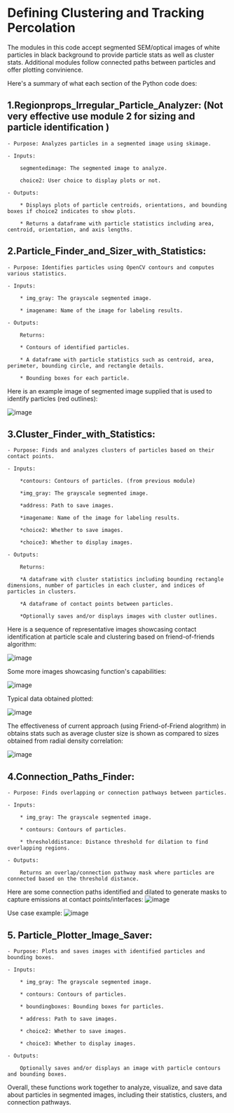 # Defining Clustering and Tracking Percolation

The modules in this code accept segmented SEM/optical images of white particles in black background to provide particle stats as well as cluster stats.
Additional modules follow connected paths between particles and offer plotting convinience.

Here's a summary of what each section of the Python code does:

## 1.Regionprops_Irregular_Particle_Analyzer: (Not very effective use module 2 for sizing and particle identification ) ##

    - Purpose: Analyzes particles in a segmented image using skimage.
    
    - Inputs:
    
        segmentedimage: The segmented image to analyze.
        
        choice2: User choice to display plots or not.
        
    - Outputs:
    
        * Displays plots of particle centroids, orientations, and bounding boxes if choice2 indicates to show plots.
        
        * Returns a dataframe with particle statistics including area, centroid, orientation, and axis lengths.

## 2.Particle_Finder_and_Sizer_with_Statistics: ##

    - Purpose: Identifies particles using OpenCV contours and computes various statistics.
    
    - Inputs:
    
        * img_gray: The grayscale segmented image.
        
        * imagename: Name of the image for labeling results.
        
    - Outputs:
    
        Returns:
        
        * Contours of identified particles.
        
        * A dataframe with particle statistics such as centroid, area, perimeter, bounding circle, and rectangle details.
        
        * Bounding boxes for each particle.
Here is an example image of segmented image supplied that is used to identify particles (red outlines):

![image](https://github.com/user-attachments/assets/036b0015-5271-4d16-a239-41b27772ac94)

## 3.Cluster_Finder_with_Statistics: ##

    - Purpose: Finds and analyzes clusters of particles based on their contact points.
    
    - Inputs:
    
        *contours: Contours of particles. (from previous module)
        
        *img_gray: The grayscale segmented image.
        
        *address: Path to save images.
        
        *imagename: Name of the image for labeling results.
        
        *choice2: Whether to save images.
        
        *choice3: Whether to display images.
        
    - Outputs:
    
        Returns:
        
        *A dataframe with cluster statistics including bounding rectangle dimensions, number of particles in each cluster, and indices of particles in clusters.
        
        *A dataframe of contact points between particles.
        
        *Optionally saves and/or displays images with cluster outlines.

Here is a sequence of representative images showcasing contact identification at particle scale and clustering based on friend-of-friends algorithm:

![image](https://github.com/user-attachments/assets/a983710a-ccd4-4425-bfb8-e3ea1d37489c)

Some more images showcasing function's capabilities:

![image](https://github.com/user-attachments/assets/06a234e3-027e-49b2-88d6-d568e2646cc4)

Typical data obtained plotted:

![image](https://github.com/user-attachments/assets/736870eb-7af5-4065-aa21-ad9857ae11ca)

The effectiveness of current approach (using Friend-of-Friend alogrithm) in obtains stats such as average cluster size is shown as compared to sizes obtained from radial density correlation:

![image](https://github.com/user-attachments/assets/cba0454e-a516-4fc7-a7f2-5e7896b83197)


## 4.Connection_Paths_Finder: ##

    - Purpose: Finds overlapping or connection pathways between particles.
    
    - Inputs:
    
        * img_gray: The grayscale segmented image.
        
        * contours: Contours of particles.
        
        * thresholddistance: Distance threshold for dilation to find overlapping regions.
        
    - Outputs:
    
        Returns an overlap/connection pathway mask where particles are connected based on the threshold distance.

Here are some connection paths identified and dilated to generate masks to capture emissions at contact points/interfaces:
![image](https://github.com/user-attachments/assets/b5bb1b28-7954-4793-a1ca-ce789e5a0dd1)

Use case example:
![image](https://github.com/user-attachments/assets/0f0698d4-f509-4dc8-bd90-776232cf8ba7)


## 5. Particle_Plotter_Image_Saver: ##

    - Purpose: Plots and saves images with identified particles and bounding boxes.
    
    - Inputs:
    
        * img_gray: The grayscale segmented image.
        
        * contours: Contours of particles.
        
        * boundingboxes: Bounding boxes for particles.
        
        * address: Path to save images.
        
        * choice2: Whether to save images.
        
        * choice3: Whether to display images.
        
    - Outputs:
    
        Optionally saves and/or displays an image with particle contours and bounding boxes.
    
Overall, these functions work together to analyze, visualize, and save data about particles in segmented images, including their statistics, clusters, and connection pathways.
